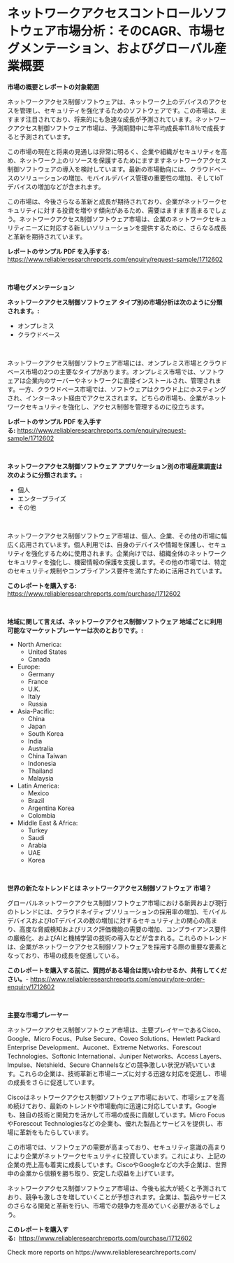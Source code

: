 <p><h1>ネットワークアクセスコントロールソフトウェア市場分析：そのCAGR、市場セグメンテーション、およびグローバル産業概要</h1></p><p><strong>市場の概要とレポートの対象範囲</strong></p>
<p><p>ネットワークアクセス制御ソフトウェアは、ネットワーク上のデバイスのアクセスを管理し、セキュリティを強化するためのソフトウェアです。この市場は、ますます注目されており、将来的にも急速な成長が予測されています。ネットワークアクセス制御ソフトウェア市場は、予測期間中に年平均成長率11.8％で成長すると予測されています。</p><p>この市場の現在と将来の見通しは非常に明るく、企業や組織がセキュリティを高め、ネットワーク上のリソースを保護するためにますますネットワークアクセス制御ソフトウェアの導入を検討しています。最新の市場動向には、クラウドベースのソリューションの増加、モバイルデバイス管理の重要性の増加、そしてIoTデバイスの増加などが含まれます。</p><p>この市場は、今後さらなる革新と成長が期待されており、企業がネットワークセキュリティに対する投資を増やす傾向があるため、需要はますます高まるでしょう。ネットワークアクセス制御ソフトウェア市場は、企業のネットワークセキュリティニーズに対応する新しいソリューションを提供するために、さらなる成長と革新を期待されています。</p></p>
<p><strong>レポートのサンプル PDF を入手する:</strong> <a href="https://www.reliableresearchreports.com/enquiry/request-sample/1712602">https://www.reliableresearchreports.com/enquiry/request-sample/1712602</a></p>
<p>&nbsp;</p>
<p><strong>市場セグメンテーション</strong></p>
<p><strong>ネットワークアクセス制御ソフトウェア タイプ別の市場分析は次のように分類されます。:</strong></p>
<p><ul><li>オンプレミス</li><li>クラウドベース</li></ul></p>
<p>&nbsp;</p>
<p><p>ネットワークアクセス制御ソフトウェア市場には、オンプレミス市場とクラウドベース市場の2つの主要なタイプがあります。オンプレミス市場では、ソフトウェアは企業内のサーバーやネットワークに直接インストールされ、管理されます。一方、クラウドベース市場では、ソフトウェアはクラウド上にホスティングされ、インターネット経由でアクセスされます。どちらの市場も、企業がネットワークセキュリティを強化し、アクセス制御を管理するのに役立ちます。</p></p>
<p><strong>レポートのサンプル PDF を入手する:</strong>&nbsp;<a href="https://www.reliableresearchreports.com/enquiry/request-sample/1712602">https://www.reliableresearchreports.com/enquiry/request-sample/1712602</a></p>
<p>&nbsp;</p>
<p><strong> ネットワークアクセス制御ソフトウェア アプリケーション別の市場産業調査は次のように分類されます。:</strong></p>
<p><ul><li>個人</li><li>エンタープライズ</li><li>その他</li></ul></p>
<p>&nbsp;</p>
<p><p>ネットワークアクセス制御ソフトウェア市場は、個人、企業、その他の市場に幅広く応用されています。個人利用では、自身のデバイスや情報を保護し、セキュリティを強化するために使用されます。企業向けでは、組織全体のネットワークセキュリティを強化し、機密情報の保護を支援します。その他の市場では、特定のセキュリティ規制やコンプライアンス要件を満たすために活用されています。</p></p>
<p><strong>このレポートを購入する:</strong>&nbsp; <a href="https://www.reliableresearchreports.com/purchase/1712602">https://www.reliableresearchreports.com/purchase/1712602</a></p>
<p>&nbsp;</p>
<p><strong>地域に関して言えば、ネットワークアクセス制御ソフトウェア 地域ごとに利用可能なマーケットプレーヤーは次のとおりです。:</strong></p>
<p><ul>
    <li>
        North America:
        <ul>
            <li>United States</li>
            <li>Canada</li>
        </ul>
    </li>
    <li>
        Europe:
        <ul>
            <li>Germany</li>
            <li>France</li>
            <li>U.K.</li>
            <li>Italy</li>
            <li>Russia</li>
        </ul>
    </li>
    <li>
        Asia-Pacific:
        <ul>
            <li>China</li>
            <li>Japan</li>
            <li>South Korea</li>
            <li>India</li>
            <li>Australia</li>
            <li>China Taiwan</li>
            <li>Indonesia</li>
            <li>Thailand</li>
            <li>Malaysia</li>
        </ul>
    </li>
    <li>
        Latin America:
        <ul>
            <li>Mexico</li>
            <li>Brazil</li>
            <li>Argentina Korea</li>
            <li>Colombia</li>
        </ul>
    </li>
    <li>
        Middle East & Africa:
        <ul>
            <li>Turkey</li>
            <li>Saudi</li>
            <li>Arabia</li>
            <li>UAE</li>
            <li>Korea</li>
        </ul>
    </li>
    </ul></p>
<p>&nbsp;</p>
<p><strong>世界の新たなトレンドとは ネットワークアクセス制御ソフトウェア 市場？</strong></p>
<p><p>グローバルネットワークアクセス制御ソフトウェア市場における新興および現行のトレンドには、クラウドネイティブソリューションの採用率の増加、モバイルデバイスおよびIoTデバイスの数の増加に対するセキュリティ上の関心の高まり、高度な脅威検知およびリスク評価機能の需要の増加、コンプライアンス要件の厳格化、およびAIと機械学習の技術の導入などが含まれる。これらのトレンドは、企業がネットワークアクセス制御ソフトウェアを採用する際の重要な要素となっており、市場の成長を促進している。</p></p>
<p><strong>このレポートを購入する前に、質問がある場合は問い合わせるか、共有してください。</strong>- <a href="https://www.reliableresearchreports.com/enquiry/pre-order-enquiry/1712602">https://www.reliableresearchreports.com/enquiry/pre-order-enquiry/1712602</a></p>
<p>&nbsp;</p>
<p><strong>主要な市場プレーヤー</strong></p>
<p><p>ネットワークアクセス制御ソフトウェア市場は、主要プレイヤーであるCisco、Google、Micro Focus、Pulse Secure、Coveo Solutions、Hewlett Packard Enterprise Development、Auconet、Extreme Networks、Forescout Technologies、Softonic International、Juniper Networks、Access Layers、Impulse、Netshield、Secure Channelsなどの競争激しい状況が続いています。これらの企業は、技術革新と市場ニーズに対する迅速な対応を促進し、市場の成長をさらに促進しています。 </p><p>Ciscoはネットワークアクセス制御ソフトウェア市場において、市場シェアを高め続けており、最新のトレンドや市場動向に迅速に対応しています。Googleも、独自の技術と開発力を活かして市場の成長に貢献しています。Micro FocusやForescout Technologiesなどの企業も、優れた製品とサービスを提供し、市場に革新をもたらしています。</p><p>この市場では、ソフトウェアの需要が高まっており、セキュリティ意識の高まりにより企業がネットワークセキュリティに投資しています。これにより、上記の企業の売上高も着実に成長しています。CiscoやGoogleなどの大手企業は、世界中の企業から信頼を勝ち取り、安定した収益を上げています。</p><p>ネットワークアクセス制御ソフトウェア市場は、今後も拡大が続くと予測されており、競争も激しさを増していくことが予想されます。企業は、製品やサービスのさらなる開発と革新を行い、市場での競争力を高めていく必要があるでしょう。</p></p>
<p><strong>このレポートを購入する:</strong>&nbsp;&nbsp;<a href="https://www.reliableresearchreports.com/purchase/1712602">https://www.reliableresearchreports.com/purchase/1712602</a></p>
<p>Check more reports on https://www.reliableresearchreports.com/</p>